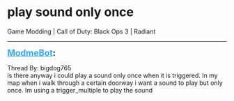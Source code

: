 # play sound only once
Game Modding | Call of Duty: Black Ops 3 | Radiant

---
<strong style="font-size: 1.4em;"><span style="text-decoration: underline;text-decoration-color: #34a7f9;"><span style="color:#34a7f9;">ModmeBot</span></span>:</strong>

<p>Thread By: bigdog765<br />is there anyway i could play a sound only once when it is triggered. In my map when i walk through a certain doorway i want a sound to play but only once. Im using a trigger_multiple to play the sound</p>
